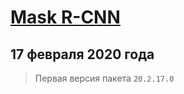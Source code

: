 # [Mask R-CNN](https://arxiv.org/abs/1703.06870l)

## 17 февраля 2020 года

> Первая версия пакета `20.2.17.0`
